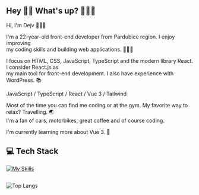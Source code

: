 ## Hey 👋🏻 What's up? 👨🏻‍💻
Hi, I'm Dejv 👨🏻‍💻<br>

I'm a 22-year-old front-end developer from Pardubice region. I enjoy improving <br> 
my coding skills and building web applications. 🙋🏻‍♂️
 
I focus on HTML, CSS, JavaScript, TypeScript and the modern library React. I consider React.js as <br>
my main tool for front-end development. I also have experience with WordPress. 📚

JavaScript / TypeScript / React / Vue 3 / Tailwind

Most of the time you can find me coding or at the gym. My favorite way to relax? Travelling. 🌏 <br>
I'm a fan of cars, motorbikes, great coffee and of course coding.

I'm currently learning more about Vue 3. 🌱

## 💻 Tech Stack 
[![My Skills](https://skillicons.dev/icons?i=html,css,javascript,typescript,react,vue,tailwindcss,sass,pinia,git,gitlab,vscode)](https://skillicons.dev)

<!-- ## 🌐 My Socials
<a href="https://instagram.com/dejvcodes" target="_blank"><img align="center" src="https://raw.githubusercontent.com/rahuldkjain/github-profile-readme-generator/master/src/images/icons/Social/instagram.svg" alt="https://www.instagram.com/iam_dejv_k" height="32" width="42" /></a>
<a href="https://www.linkedin.com/in/david-kalmus-5b6b99299/" target="blank"><img align="center" src="https://raw.githubusercontent.com/rahuldkjain/github-profile-readme-generator/master/src/images/icons/Social/linked-in-alt.svg" alt="https://www.linkedin.com/in/david-kalmus-5b6b99299/" height="32" width="42" /></a> -->
##

![Top Langs](https://github-readme-stats.vercel.app/api/top-langs/?username=DejvCodes&layout=compact&title_color=fff&text_color=ffff&bg_color=161b22&hide_border=true&locale=en&custom_title=Top%20%Languages&langs_count=10)

<!--
**DejvCodes/DejvCodes** is a ✨ _special_ ✨ repository because its `README.md` (this file) appears on your GitHub profile.

Here are some ideas to get you started:

- 🔭 I’m currently working on ...
- 🌱 I’m currently learning ...
- 👯 I’m looking to collaborate on ...
- 🤔 I’m looking for help with ...
- 💬 Ask me about ...
- 📫 How to reach me: ...
- 😄 Pronouns: ...
- ⚡ Fun fact: ...
-->
